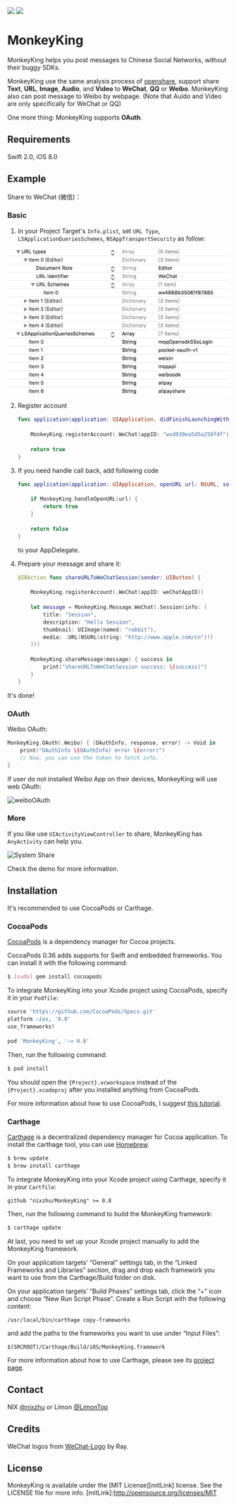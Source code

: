 <p>
<a href="http://cocoadocs.org/docsets/MonkeyKing"><img src="https://img.shields.io/cocoapods/v/MonkeyKing.svg?style=flat"></a>
<a href="https://github.com/Carthage/Carthage/"><img src="https://img.shields.io/badge/Carthage-compatible-4BC51D.svg?style=flat"></a>
</p>

# MonkeyKing

MonkeyKing helps you post messages to Chinese Social Networks, without their buggy SDKs.

MonkeyKing use the same analysis process of [openshare](https://github.com/100apps/openshare), support share **Text**, **URL**, **Image**, **Audio**, and **Video** to **WeChat**, **QQ** or **Weibo**. MonkeyKing also can post message to Weibo by webpage. (Note that Auido and Video are only specifically for WeChat or QQ)

One more thing: MonkeyKing supports **OAuth**.

## Requirements

Swift 2.0, iOS 8.0

## Example

Share to WeChat (微信)：

### Basic

1. In your Project Target's `Info.plist`, set `URL Type`, `LSApplicationQueriesSchemes`, `NSAppTransportSecurity` as follow:

![infoList.png](https://raw.githubusercontent.com/nixzhu/MonkeyKing/master/images/infoList.png)

2. Register account

	```swift
	func application(application: UIApplication, didFinishLaunchingWithOptions launchOptions: [NSObject: AnyObject]?) -> Bool {

	    MonkeyKing.registerAccount(.WeChat(appID: "wxd930ea5d5a258f4f"))

	    return true
	}
	```

3. If you need handle call back, add following code

	```swift
    func application(application: UIApplication, openURL url: NSURL, sourceApplication: String?, annotation: AnyObject) -> Bool {

        if MonkeyKing.handleOpenURL(url) {
            return true
        }

        return false
    }
	```

	to your AppDelegate.

4. Prepare your message and share it:

	```swift
    @IBAction func shareURLToWeChatSession(sender: UIButton) {

        MonkeyKing.registerAccount(.WeChat(appID: weChatAppID))

        let message = MonkeyKing.Message.WeChat(.Session(info: (
            title: "Session",
            description: "Hello Session",
            thumbnail: UIImage(named: "rabbit"),
            media: .URL(NSURL(string: "http://www.apple.com/cn")!)
        )))

        MonkeyKing.shareMessage(message) { success in
            print("shareURLToWeChatSession success: \(success)")
        }
    }
	```

It's done!


### OAuth

Weibo OAuth:

```swift
MonkeyKing.OAuth(.Weibo) { (OAuthInfo, response, error) -> Void in
    print("OAuthInfo \(OAuthInfo) error \(error)")
    // Now, you can use the token to fetch info.
}
```

If user do not installed Weibo App on their devices, MonkeyKing will use web OAuth:

![weiboOAuth](https://raw.githubusercontent.com/nixzhu/MonkeyKing/master/images/wbOAuth.png)


### More

If you like use `UIActivityViewController` to share, MonkeyKing has `AnyActivity` can help you.

![System Share](https://raw.githubusercontent.com/nixzhu/MonkeyKing/master/images/system_share.png)

Check the demo for more information.

## Installation

It's recommended to use CocoaPods or Carthage.

### CocoaPods

[CocoaPods](http://cocoapods.org) is a dependency manager for Cocoa projects.

CocoaPods 0.36 adds supports for Swift and embedded frameworks. You can install it with the following command:

```bash
$ [sudo] gem install cocoapods
```

To integrate MonkeyKing into your Xcode project using CocoaPods, specify it in your `Podfile`:

```ruby
source 'https://github.com/CocoaPods/Specs.git'
platform :ios, '8.0'
use_frameworks!

pod 'MonkeyKing', '~> 0.8'
```

Then, run the following command:

```bash
$ pod install
```

You should open the `{Project}.xcworkspace` instead of the `{Project}.xcodeproj` after you installed anything from CocoaPods.

For more information about how to use CocoaPods, I suggest [this tutorial](http://www.raywenderlich.com/64546/introduction-to-cocoapods-2).

### Carthage

[Carthage](https://github.com/Carthage/Carthage) is a decentralized dependency manager for Cocoa application. To install the carthage tool, you can use [Homebrew](http://brew.sh).

```bash
$ brew update
$ brew install carthage
```

To integrate MonkeyKing into your Xcode project using Carthage, specify it in your `Cartfile`:

```ogdl
github "nixzhu/MonkeyKing" >= 0.8
```

Then, run the following command to build the MonkeyKing framework:

```bash
$ carthage update
```

At last, you need to set up your Xcode project manually to add the MonkeyKing framework.

On your application targets’ “General” settings tab, in the “Linked Frameworks and Libraries” section, drag and drop each framework you want to use from the Carthage/Build folder on disk.

On your application targets’ “Build Phases” settings tab, click the “+” icon and choose “New Run Script Phase”. Create a Run Script with the following content:

```
/usr/local/bin/carthage copy-frameworks
```

and add the paths to the frameworks you want to use under “Input Files”:

```
$(SRCROOT)/Carthage/Build/iOS/MonkeyKing.framework
```

For more information about how to use Carthage, please see its [project page](https://github.com/Carthage/Carthage).

## Contact

NIX [@nixzhu](https://twitter.com/nixzhu) or
Limon [@LimonTop](http://weibo.com/u/1783821582)

## Credits

WeChat logos from [WeChat-Logo](https://github.com/RayPS/WeChat-Logo) by Ray.

## License

MonkeyKing is available under the [MIT License][mitLink] license. See the LICENSE file for more info.
[mitLink]:http://opensource.org/licenses/MIT
